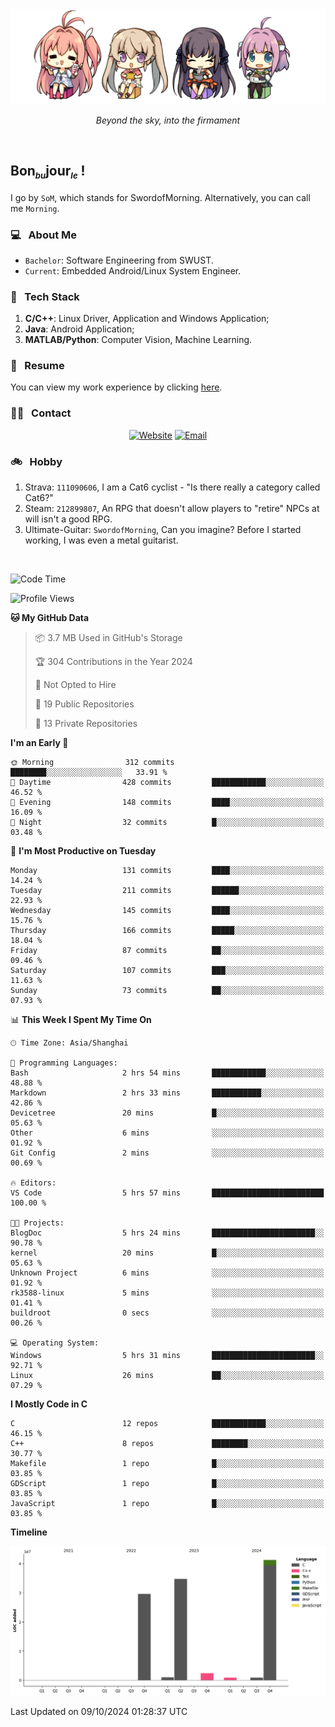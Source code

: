 <img src="./pic/Aokana.png">
<p align="center"><em>Beyond the sky, into the firmament</em></p>

<br/>

## Bon<sub><em><font size=2>bu</font></em></sub>jour<sub><em><font size=2>le</font></em></sub> !

I go by `SoM`, which stands for SwordofMorning. Alternatively, you can call me `Morning`.

### 💻 &nbsp; About Me

- `Bachelor`: Software Engineering from SWUST.
- `Current`: Embedded Android/Linux System Engineer.

### 🔧 &nbsp; Tech Stack

1. **C/C++**: Linux Driver, Application and Windows Application;
2. **Java**: Android Application;
3. **MATLAB/Python**: Computer Vision, Machine Learning.

### 📝 &nbsp; Resume

You can view my work experience by clicking <a href="https://swordofmorning.com/index.php/contact/">here</a>.

### 🤝🏻 &nbsp; Contact

<p align="center">
<a href="https://swordofmorning.com/"><img alt="Website" src="https://img.shields.io/badge/Website-swordofmorning.com-blue?style=flat-square&logo=google-chrome"></a>
<a href="mailto:master@xiaojintao.email
"><img alt="Email" src="https://img.shields.io/badge/Email-master@xiaojintao.email-blue?style=flat-square&logo=gmail"></a>
</p>

### 🚲 &nbsp; Hobby

1. Strava: `111090606`, I am a Cat6 cyclist - "Is there really a category called Cat6?"
2. Steam: `212899807`, An RPG that doesn't allow players to "retire" NPCs at will isn't a good RPG.
3. Ultimate-Guitar: `SwordofMorning`, Can you imagine? Before I started working, I was even a metal guitarist.

<br/>

<!--START_SECTION:waka-->
![Code Time](http://img.shields.io/badge/Code%20Time-184%20hrs%2050%20mins-blue)

![Profile Views](http://img.shields.io/badge/Profile%20Views-0-blue)

**🐱 My GitHub Data** 

> 📦 3.7 MB Used in GitHub's Storage 
 > 
> 🏆 304 Contributions in the Year 2024
 > 
> 🚫 Not Opted to Hire
 > 
> 📜 19 Public Repositories 
 > 
> 🔑 13 Private Repositories 
 > 
**I'm an Early 🐤** 

```text
🌞 Morning                312 commits         ████████░░░░░░░░░░░░░░░░░   33.91 % 
🌆 Daytime                428 commits         ████████████░░░░░░░░░░░░░   46.52 % 
🌃 Evening                148 commits         ████░░░░░░░░░░░░░░░░░░░░░   16.09 % 
🌙 Night                  32 commits          █░░░░░░░░░░░░░░░░░░░░░░░░   03.48 % 
```
📅 **I'm Most Productive on Tuesday** 

```text
Monday                   131 commits         ████░░░░░░░░░░░░░░░░░░░░░   14.24 % 
Tuesday                  211 commits         ██████░░░░░░░░░░░░░░░░░░░   22.93 % 
Wednesday                145 commits         ████░░░░░░░░░░░░░░░░░░░░░   15.76 % 
Thursday                 166 commits         █████░░░░░░░░░░░░░░░░░░░░   18.04 % 
Friday                   87 commits          ██░░░░░░░░░░░░░░░░░░░░░░░   09.46 % 
Saturday                 107 commits         ███░░░░░░░░░░░░░░░░░░░░░░   11.63 % 
Sunday                   73 commits          ██░░░░░░░░░░░░░░░░░░░░░░░   07.93 % 
```


📊 **This Week I Spent My Time On** 

```text
🕑︎ Time Zone: Asia/Shanghai

💬 Programming Languages: 
Bash                     2 hrs 54 mins       ████████████░░░░░░░░░░░░░   48.88 % 
Markdown                 2 hrs 33 mins       ███████████░░░░░░░░░░░░░░   42.86 % 
Devicetree               20 mins             █░░░░░░░░░░░░░░░░░░░░░░░░   05.63 % 
Other                    6 mins              ░░░░░░░░░░░░░░░░░░░░░░░░░   01.92 % 
Git Config               2 mins              ░░░░░░░░░░░░░░░░░░░░░░░░░   00.69 % 

🔥 Editors: 
VS Code                  5 hrs 57 mins       █████████████████████████   100.00 % 

🐱‍💻 Projects: 
BlogDoc                  5 hrs 24 mins       ███████████████████████░░   90.78 % 
kernel                   20 mins             █░░░░░░░░░░░░░░░░░░░░░░░░   05.63 % 
Unknown Project          6 mins              ░░░░░░░░░░░░░░░░░░░░░░░░░   01.92 % 
rk3588-linux             5 mins              ░░░░░░░░░░░░░░░░░░░░░░░░░   01.41 % 
buildroot                0 secs              ░░░░░░░░░░░░░░░░░░░░░░░░░   00.26 % 

💻 Operating System: 
Windows                  5 hrs 31 mins       ███████████████████████░░   92.71 % 
Linux                    26 mins             ██░░░░░░░░░░░░░░░░░░░░░░░   07.29 % 
```

**I Mostly Code in C** 

```text
C                        12 repos            ████████████░░░░░░░░░░░░░   46.15 % 
C++                      8 repos             ████████░░░░░░░░░░░░░░░░░   30.77 % 
Makefile                 1 repo              █░░░░░░░░░░░░░░░░░░░░░░░░   03.85 % 
GDScript                 1 repo              █░░░░░░░░░░░░░░░░░░░░░░░░   03.85 % 
JavaScript               1 repo              █░░░░░░░░░░░░░░░░░░░░░░░░   03.85 % 
```



**Timeline**

![Lines of Code chart](https://raw.githubusercontent.com/SwordofMorning/SwordofMorning/main/assets/bar_graph.png)


 Last Updated on 09/10/2024 01:28:37 UTC
<!--END_SECTION:waka-->
